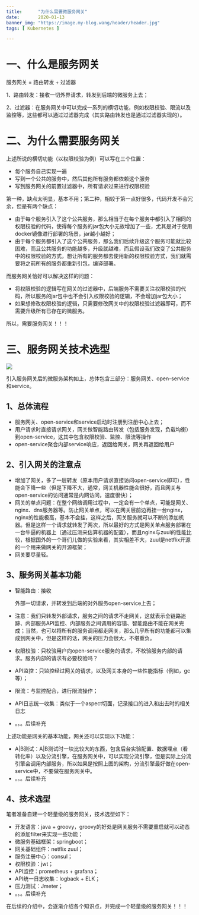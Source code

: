 ```yaml
---
title: 		"为什么需要微服务网关"
date:       2020-01-13
banner_img: "https://image.my-blog.wang/header/header.jpg"
tags: [ Kubernetes ]

---
```


# 一、什么是服务网关

服务网关 = 路由转发 + 过滤器

1、路由转发：接收一切外界请求，转发到后端的微服务上去；

2、过滤器：在服务网关中可以完成一系列的横切功能，例如权限校验、限流以及监控等，这些都可以通过过滤器完成（其实路由转发也是通过过滤器实现的）。

# 二、为什么需要服务网关

上述所说的横切功能（以权限校验为例）可以写在三个位置：

- 每个服务自己实现一遍
- 写到一个公共的服务中，然后其他所有服务都依赖这个服务
- 写到服务网关的前置过滤器中，所有请求过来进行权限校验

第一种，缺点太明显，基本不用；第二种，相较于第一点好很多，代码开发不会冗余，但是有两个缺点：

- 由于每个服务引入了这个公共服务，那么相当于在每个服务中都引入了相同的权限校验的代码，使得每个服务的jar包大小无故增加了一些，尤其是对于使用docker镜像进行部署的场景，jar越小越好；
- 由于每个服务都引入了这个公共服务，那么我们后续升级这个服务可能就比较困难，而且公共服务的功能越多，升级就越难，而且假设我们改变了公共服务中的权限校验的方式，想让所有的服务都去使用新的权限校验方式，我们就需要将之前所有的服务都重新引包，编译部署。

而服务网关恰好可以解决这样的问题：

- 将权限校验的逻辑写在网关的过滤器中，后端服务不需要关注权限校验的代码，所以服务的jar包中也不会引入权限校验的逻辑，不会增加jar包大小；
- 如果想修改权限校验的逻辑，只需要修改网关中的权限校验过滤器即可，而不需要升级所有已存在的微服务。

所以，需要服务网关！！！

# 三、服务网关技术选型

![](https://gitee.com/like-ycy/images/raw/master/blog/2020-01-13/1.png)

引入服务网关后的微服务架构如上，总体包含三部分：服务网关、open-service和service。

## 1、总体流程

- 服务网关、open-service和service启动时注册到注册中心上去；
- 用户请求时直接请求网关，网关做智能路由转发（包括服务发现，负载均衡）到open-service，这其中包含权限校验、监控、限流等操作
- open-service聚合内部service响应，返回给网关，网关再返回给用户

## 2、引入网关的注意点

- 增加了网关，多了一层转发（原本用户请求直接访问open-service即可），性能会下降一些（但是下降不大，通常，网关机器性能会很好，而且网关与open-service的访问通常是内网访问，速度很快）；
- 网关的单点问题：在整个网络调用过程中，一定会有一个单点，可能是网关、nginx、dns服务器等。防止网关单点，可以在网关层前边再挂一台nginx，nginx的性能极高，基本不会挂，这样之后，网关服务就可以不断的添加机器。但是这样一个请求就转发了两次，所以最好的方式是网关单点服务部署在一台牛逼的机器上（通过压测来估算机器的配置），而且nginx与zuul的性能比较，根据国外的一个哥们儿做的实验来看，其实相差不大，zuul是netflix开源的一个用来做网关的开源框架；
- 网关要尽量轻。

## 3、服务网关基本功能

- 智能路由：接收

  外部一切请求，并转发到后端的对外服务open-service上去；

- 注意：我们只转发外部请求，服务之间的请求不走网关，这就表示全链路追踪、内部服务API监控、内部服务之间调用的容错、智能路由不能在网关完成；当然，也可以将所有的服务调用都走网关，那么几乎所有的功能都可以集成到网关中，但是这样的话，网关的压力会很大，不堪重负。

- 权限校验：只校验用户向open-service服务的请求，不校验服务内部的请求。服务内部的请求有必要校验吗？

- API监控：只监控经过网关的请求，以及网关本身的一些性能指标（例如，gc等）；

- 限流：与监控配合，进行限流操作；

- API日志统一收集：类似于一个aspect切面，记录接口的进入和出去时的相关日志

- 。。。后续补充

上述功能是网关的基本功能，网关还可以实现以下功能：

- A|B测试：A|B测试时一块比较大的东西，包含后台实验配置、数据埋点（看转化率）以及分流引擎，在服务网关中，可以实现分流引擎，但是实际上分流引擎会调用内部服务，所以如果是按照上图的架构，分流引擎最好做在open-service中，不要做在服务网关中。
- 。。。后续补充

## 4、技术选型

笔者准备自建一个轻量级的服务网关，技术选型如下：

- 开发语言：java + groovy，groovy的好处是网关服务不需要重启就可以动态的添加filter来实现一些功能；
- 微服务基础框架：springboot；
- 网关基础组件：netflix zuul；
- 服务注册中心：consul；
- 权限校验：jwt；
- API监控：prometheus + grafana；
- API统一日志收集：logback + ELK；
- 压力测试：Jmeter；
- 。。。后续补充

在后续的介绍中，会逐渐介绍各个知识点，并完成一个轻量级的服务网关！！！